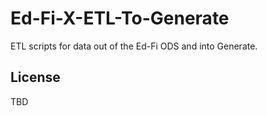 # Ed-Fi-X-ETL-To-Generate
ETL scripts for data out of the Ed-Fi ODS and into Generate.

## License
TBD
